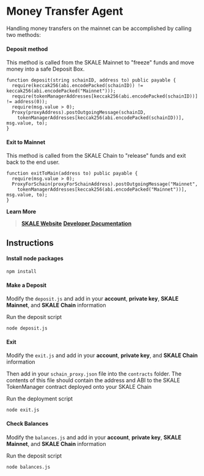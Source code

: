 # Money Transfer Agent

Handling money transfers on the mainnet can be accomplished by calling two methods:


#### Deposit method

 This method is called from the SKALE Mainnet to "freeze" funds and move money into a safe Deposit Box.

```
function deposit(string schainID, address to) public payable {
  require(keccak256(abi.encodePacked(schainID)) != keccak256(abi.encodePacked("Mainnet")));
  require(tokenManagerAddresses[keccak256(abi.encodePacked(schainID))] != address(0));
  require(msg.value > 0);
  Proxy(proxyAddress).postOutgoingMessage(schainID, 
    tokenManagerAddresses[keccak256(abi.encodePacked(schainID))], msg.value, to);
}
```

#### Exit to Mainnet

 This method is called from the SKALE Chain to "release" funds and exit back to the end user.

```
function exitToMain(address to) public payable {
  require(msg.value > 0);
  ProxyForSchain(proxyForSchainAddress).postOutgoingMessage("Mainnet", 
    tokenManagerAddresses[keccak256(abi.encodePacked("Mainnet"))], msg.value, to);
}
```


**Learn More**
> **[SKALE Website](https://skalelabs.com/)**
> **[Developer Documentation](https://developers.skalelabs.com/)**

## Instructions

####  Install node packages

```
npm install
```  
   
#### Make a Deposit

Modify the `deposit.js` and add in your **account**, **private key**, **SKALE Mainnet**, and **SKALE Chain** information


Run the deposit script

```
node deposit.js
```

#### Exit

Modify the `exit.js` and add in your **account**, **private key**, and **SKALE Chain** information

Then add in your `schain_proxy.json` file into the `contracts` folder. The contents of this file should contain the address and ABI to the SKALE TokenManager contract deployed onto your SKALE Chain 

Run the deployment script

```
node exit.js
```

#### Check Balances

Modify the `balances.js` and add in your **account**, **private key**, **SKALE Mainnet**, and **SKALE Chain** information


Run the deposit script

```
node balances.js
```
